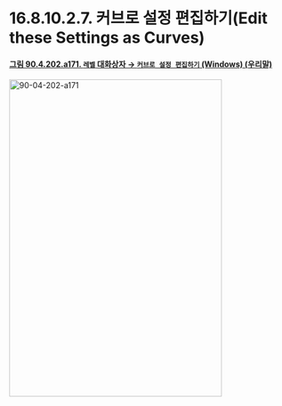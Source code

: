 # 16.8.10.2.7. 커브로 설정 편집하기(Edit these Settings as Curves)

<a id="90-04-202-a171"></a>

#### [그림 90.4.202.a171. `레벨` 대화상자 → `커브로 설정 편집하기` (Windows) (우리말)](./90-04-0202-levels.md#90-04-202-a171)
<img width="382" height="570" alt="90-04-202-a171" src="https://github.com/user-attachments/assets/e1cf4500-669c-44fe-a8f1-a8c6366d2573" />